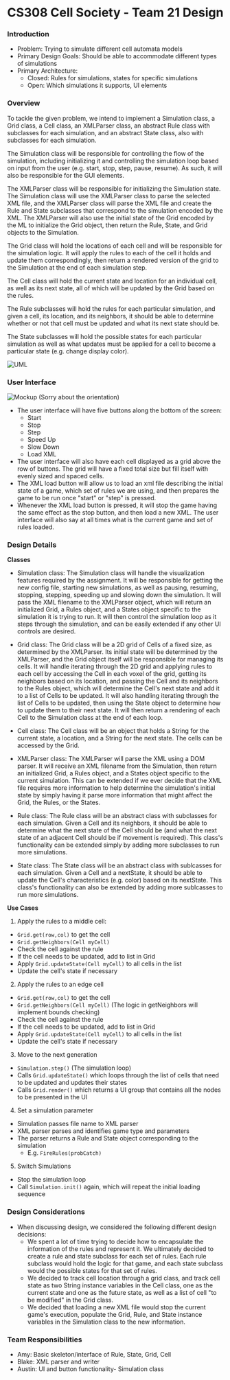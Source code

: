 CS308 Cell Society - Team 21 Design
===================

### Introduction

* Problem: Trying to simulate different cell automata models
* Primary Design Goals: Should be able to accommodate different types of simulations
* Primary Architecture:
    - Closed: Rules for simulations, states for specific simulations
    -  Open: Which simulations it supports, UI elements

### Overview

To tackle the given problem, we intend to implement a Simulation class, a Grid class, a Cell class, an XMLParser class, an abstract Rule class with subclasses for each simulation, and an abstract State class, also with subclasses for each simulation. 

The Simulation class will be responsible for controlling the flow of the simulation, including initializing it and controlling the simulation loop based on input from the user (e.g. start, stop, step, pause, resume). As such, it will also be responsible for the GUI elements.

The XMLParser class will be responsible for initializing the Simulation state. The Simulation class will use the XMLParser class to parse the selected XML file, and the XMLParser class will parse the XML file and create the Rule and State subclasses that correspond to the simulation encoded by the XML. The XMLParser will also use the initial state of the Grid encoded by the ML to initialize the Grid object, then return the Rule, State, and Grid objects to the Simulation.

The Grid class will hold the locations of each cell and will be responsible for the simulation logic. It will apply the rules to each of the cell it holds and update them correspondingly, then return a rendered version of the grid to the Simulation at the end of each simulation step.

The Cell class will hold the current state and location for an individual cell, as well as its next state, all of which will be updated by the Grid based on the rules.

The Rule subclasses will hold the rules for each particular simulation, and given a cell, its location, and its neighbors, it should be able to determine whether or not that cell must be updated and what its next state should be.

The State subclasses will hold the possible states for each particular simulation as well as what updates must be applied for a cell to become a particular state (e.g. change display color).

![UML](images/UML.jpg)

### User Interface
![Mockup](images/ui_mockup.jpeg)
(Sorry about the orientation)
* The user interface will have five buttons along the bottom of the screen:
    * Start
    * Stop
    * Step
    * Speed Up
    * Slow Down
    * Load XML
* The user interface will also have each cell displayed as a grid above the row of buttons. The grid will have a fixed total size but fill itself with evenly sized and spaced cells.
* The XML load button will allow us to load an xml file describing the initial state of a game, which set of rules we are using, and then prepares the game to be run once "start" or "step" is pressed.
* Whenever the XML load button is pressed, it will stop the game having the same effect as the stop button, and then load a new XML. The user interface will also say at all times what is the current game and set of rules loaded.

### Design Details
**Classes**

* Simulation class: The Simulation class will handle the visualization features required by the assignment. It will be responsible for getting the new config file, starting new simulations, as well as pausing, resuming, stopping, stepping, speeding up and slowing down the simulation. It will pass the XML filename to the XMLParser object, which will return an initialized Grid, a Rules object, and a States object specific to the simulation it is trying to run. It will then control the simulation loop as it steps through the simulation, and can be easily extended if any other UI controls are desired.

* Grid class: The Grid class will be a 2D grid of Cells of a fixed size, as determined by the XMLParser. Its initial state will be determined by the XMLParser, and the Grid object itself will be responsible for managing its cells. It will handle iterating through the 2D grid and applying rules to each cell by accessing the Cell in each voxel of the grid, getting its neighbors based on its location, and passing the Cell and its neighbors to the Rules object, which will determine the Cell's next state and add it to a list of Cells to be updated. It will also handling iterating through the list of Cells to be updated, then using the State object to determine how to update them to their next state. It will then return a rendering of each Cell to the Simulation class at the end of each loop.

* Cell class: The Cell class will be an object that holds a String for the current state, a location, and a String for the next state. The cells can be accessed by the Grid.

* XMLParser class: The XMLParser will parse the XML using a DOM parser. It will receive an XML filename from the Simulation, then return an initialized Grid, a Rules object, and a States object specific to the current simulation. This can be extended if we ever decide that the XML file requires more information to help determine the simulation's initial state by simply having it parse more information that might affect the Grid, the Rules, or the States.

* Rule class: The Rule class will be an abstract class with subclasses for each simulation. Given a Cell and its neighbors, it should be able to determine what the next state of the Cell should be (and what the next state of an adjacent Cell should be if movement is required). This class's functionality can be extended simply by adding more subclasses to run more simulations.

* State class: The State class will be an abstract class with sublcasses for each simulation. Given a Cell and a nextState, it should be able to update the Cell's characteristics (e.g. color) based on its nextState. This class's functionality can also be extended by adding more sublcasses to run more simulations.

**Use Cases**

1. Apply the rules to a middle cell:
  * `Grid.get(row,col)` to get the cell
  * `Grid.getNeighbors(Cell myCell)`
  * Check the cell against the rule
  * If the cell needs to be updated, add to list in Grid
  * Apply `Grid.updateState(Cell myCell)` to all cells in the list
  * Update the cell's state if necessary

2. Apply the rules to an edge cell
  * `Grid.get(row,col)` to get the cell
  * `Grid.getNeighbors(Cell myCell)` (The logic in getNeighbors will implement bounds checking)
  * Check the cell against the rule
  * If the cell needs to be updated, add to list in Grid
  * Apply `Grid.updateState(Cell myCell)` to all cells in the list
  * Update the cell's state if necessary

3. Move to the next generation
  * `Simulation.step()` (The simulation loop)
  * Calls `Grid.updateState()` which loops through the list of cells that need to be updated and updates their states
  * Calls `Grid.render()` which returns a UI group that contains all the nodes to be presented in the UI

4. Set a simulation parameter
  * Simulation passes file name to XML parser
  * XML parser parses and identifies game type and parameters
  * The parser returns a Rule and State object corresponding to the simulation
    - E.g. `FireRules(probCatch)`

5. Switch Simulations
  * Stop the simulation loop
  * Call `Simulation.init()` again, which will repeat the initial loading sequence

### Design Considerations
* When discussing design, we considered the following different design decisions:
    * We spent a lot of time trying to decide how to encapsulate the information of the rules and represent it. We ultimately decided to create a rule and state subclass for each set of rules. Each rule subclass would hold the logic for that game, and each state subclass would the possible states for that set of rules.
    * We decided to track cell location through a grid class, and track cell state as two String instance variables in the Cell class, one as the current state and one as the future state, as well as a list of cell "to be modified" in the Grid class.
    * We decided that loading a new XML file would stop the current game's execution, populate the Grid, Rule, and State instance variables in the Simulation class to the new information.

### Team Responsibilities
* Amy: Basic skeleton/interface of Rule, State, Grid, Cell
* Blake: XML parser and writer
* Austin: UI and button functionality- Simulation class
